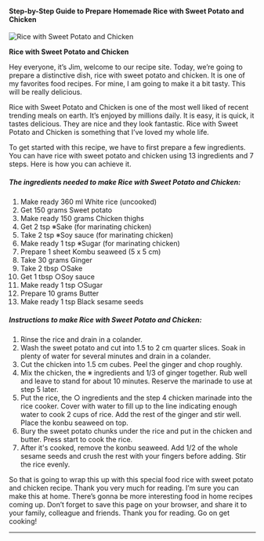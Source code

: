             

#### Step-by-Step Guide to Prepare Homemade Rice with Sweet Potato and Chicken

![Rice with Sweet Potato and Chicken](https://img-global.cpcdn.com/recipes/6173931420516352/751x532cq70/rice-with-sweet-potato-and-chicken-recipe-main-photo.jpg)

**Rice with Sweet Potato and Chicken**

Hey everyone, it’s Jim, welcome to our recipe site. Today, we’re going to prepare a distinctive dish, rice with sweet potato and chicken. It is one of my favorites food recipes. For mine, I am going to make it a bit tasty. This will be really delicious.

Rice with Sweet Potato and Chicken is one of the most well liked of recent trending meals on earth. It’s enjoyed by millions daily. It is easy, it is quick, it tastes delicious. They are nice and they look fantastic. Rice with Sweet Potato and Chicken is something that I’ve loved my whole life.

To get started with this recipe, we have to first prepare a few ingredients. You can have rice with sweet potato and chicken using 13 ingredients and 7 steps. Here is how you can achieve it.

##### The ingredients needed to make Rice with Sweet Potato and Chicken:

1.  Make ready 360 ml White rice (uncooked)
2.  Get 150 grams Sweet potato
3.  Make ready 150 grams Chicken thighs
4.  Get 2 tsp ※Sake (for marinating chicken)
5.  Take 2 tsp ※Soy sauce (for marinating chicken)
6.  Make ready 1 tsp ※Sugar (for marinating chicken)
7.  Prepare 1 sheet Kombu seaweed (5 x 5 cm)
8.  Take 30 grams Ginger
9.  Take 2 tbsp ○Sake
10.  Get 1 tbsp ○Soy sauce
11.  Make ready 1 tsp ○Sugar
12.  Prepare 10 grams Butter
13.  Make ready 1 tsp Black sesame seeds

##### Instructions to make Rice with Sweet Potato and Chicken:

1.  Rinse the rice and drain in a colander.
2.  Wash the sweet potato and cut into 1.5 to 2 cm quarter slices. Soak in plenty of water for several minutes and drain in a colander.
3.  Cut the chicken into 1.5 cm cubes. Peel the ginger and chop roughly.
4.  Mix the chicken, the ※ ingredients and 1/3 of ginger together. Rub well and leave to stand for about 10 minutes. Reserve the marinade to use at step 5 later.
5.  Put the rice, the ○ ingredients and the step 4 chicken marinade into the rice cooker. Cover with water to fill up to the line indicating enough water to cook 2 cups of rice. Add the rest of the ginger and stir well. Place the konbu seaweed on top.
6.  Bury the sweet potato chunks under the rice and put in the chicken and butter. Press start to cook the rice.
7.  After it's cooked, remove the konbu seaweed. Add 1/2 of the whole sesame seeds and crush the rest with your fingers before adding. Stir the rice evenly.

So that is going to wrap this up with this special food rice with sweet potato and chicken recipe. Thank you very much for reading. I’m sure you can make this at home. There’s gonna be more interesting food in home recipes coming up. Don’t forget to save this page on your browser, and share it to your family, colleague and friends. Thank you for reading. Go on get cooking!

* * *